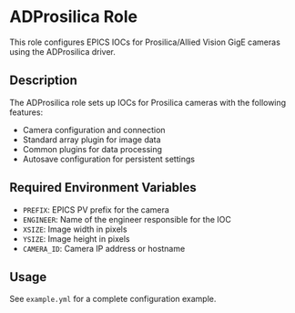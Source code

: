 # ADProsilica Role

This role configures EPICS IOCs for Prosilica/Allied Vision GigE cameras using the ADProsilica driver.

## Description

The ADProsilica role sets up IOCs for Prosilica cameras with the following features:
- Camera configuration and connection
- Standard array plugin for image data
- Common plugins for data processing
- Autosave configuration for persistent settings

## Required Environment Variables

- `PREFIX`: EPICS PV prefix for the camera
- `ENGINEER`: Name of the engineer responsible for the IOC
- `XSIZE`: Image width in pixels
- `YSIZE`: Image height in pixels
- `CAMERA_ID`: Camera IP address or hostname

## Usage

See `example.yml` for a complete configuration example.
